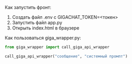 Как запустить фронт:

1. Создать файл .env с GIGACHAT_TOKEN=<токен>
2. Запустить файл app.py
3. Открыть index.html в браузере

Как пользоваться giga_wrapper.py:

```python
from giga_wrapper import call_giga_api_wrapper

call_giga_api_wrapper("сообщение", "системный промпт")
```
